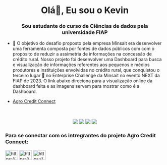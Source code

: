 <h1 align="center">Olá👋, Eu sou o Kevin</h1>
<h3 align="center">Sou estudante do curso de Ciências de dados pela universidade FIAP</h3>

- 🔭 O objetivo do desafio proposto pela empresa Minsait era desenvolver uma ferramenta composta por fontes de dados públicos com com o propósito de reduzir a assimetria de informações na concessão de crédito rural. Nosso projeto foi desenvolver uma Dashboard para busca e visualização de informações referentes aos pequenos e médios produtores e instituições envolvidas no crédito rural, que conquistou o terceiro lugar 🥉 no Enterprise Challenge da Minsait no evento NEXT da FIAP de 2023. O link abaixo direciona para a visualização online da dashboard feita e as imagens servem para mostrar como é a Dashboard.

- [ Agro Credit Connect](https://app.powerbi.com/view?r=eyJrIjoiM2Y1YzMxMzQtNjU0ZC00ODRmLWE0NDgtMGI5OGJhYTFkNjFhIiwidCI6IjExZGJiZmUyLTg5YjgtNDU0OS1iZTEwLWNlYzM2NGU1OTU1MSIsImMiOjR9)
<br>
<br>
<div align='center'>
<img src= https://github.com/KevinSouza1707/Projeto-Minsait-FIAP/assets/126088739/d20bf809-add0-44f9-8315-035064095f08>
<img src= https://github.com/KevinSouza1707/Projeto-Minsait-FIAP/assets/126088739/b5490ad0-630a-430b-84e0-4a0794dca106>
<img src= https://github.com/KevinSouza1707/Projeto-Minsait-FIAP/assets/126088739/e0eaac65-88c0-4553-8455-67fdc193be7e>
<img src= https://github.com/KevinSouza1707/Projeto-Minsait-FIAP/assets/126088739/48bdf861-459e-4426-b04c-7bc29754f159>
</div>

<h3 align="left">Para se conectar com os intregrantes do projeto Agro Credit Connect:</h3>
<p align="left">
<a href="https://www.linkedin.com/in/kevin-souza-alves-da-silva" target="blank"><img align="center" src="https://raw.githubusercontent.com/rahuldkjain/github-profile-readme-generator/master/src/images/icons/Social/linked-in-alt.svg" alt="https://www.linkedin.com/in/kevin-souza-alves-da-silva" height="30" width="40" /></a>
<a href="https://www.linkedin.com/in/gustavo-neves1/" target="blank"><img align="center" src="https://raw.githubusercontent.com/rahuldkjain/github-profile-readme-generator/master/src/images/icons/Social/linked-in-alt.svg" alt="https://www.linkedin.com/in/gustavo-neves1/" height="30" width="40" /></a>
<a href="https://www.linkedin.com/in/josivaldo-silva-3a025a12/" target="blank"><img align="center" src="https://raw.githubusercontent.com/rahuldkjain/github-profile-readme-generator/master/src/images/icons/Social/linked-in-alt.svg" alt="https://www.linkedin.com/in/josivaldo-silva-3a025a12/" height="30" width="40" /></a>
</p>
